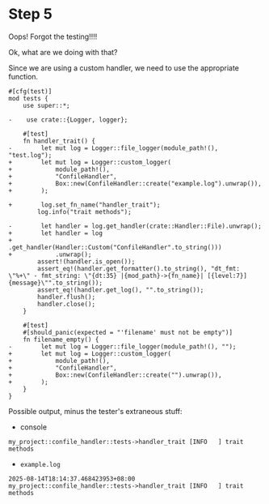 # Step 5

Oops! Forgot the testing!!!!

Ok, what are we doing with that?

Since we are using a custom handler, we need to use the appropriate function.

```rust, no_run
#[cfg(test)]
mod tests {
    use super::*;

-    use crate::{Logger, logger};

    #[test]
    fn handler_trait() {
-        let mut log = Logger::file_logger(module_path!(), "test.log");
+        let mut log = Logger::custom_logger(
+            module_path!(),
+            "ConfileHandler",
+            Box::new(ConfileHandler::create("example.log").unwrap()),
+        );

+        log.set_fn_name("handler_trait");
        log.info("trait methods");

-        let handler = log.get_handler(crate::Handler::File).unwrap();
+        let handler = log
+            .get_handler(Handler::Custom("ConfileHandler".to_string()))
+            .unwrap();
        assert!(handler.is_open());
        assert_eq!(handler.get_formatter().to_string(), "dt_fmt: \"%+\" - fmt_string: \"{dt:35} |{mod_path}->{fn_name}| [{level:7}] {message}\"".to_string());
        assert_eq!(handler.get_log(), "".to_string());
        handler.flush();
        handler.close();
    }

    #[test]
    #[should_panic(expected = "'filename' must not be empty")]
    fn filename_empty() {
-        let mut log = Logger::file_logger(module_path!(), "");
+        let mut log = Logger::custom_logger(
+            module_path!(),
+            "ConfileHandler",
+            Box::new(ConfileHandler::create("").unwrap()),
+        );
    }
}
```

Possible output, minus the tester's extraneous stuff:

- console

```text
my_project::confile_handler::tests->handler_trait [INFO   ] trait methods
```

- `example.log`

```text
2025-08-14T18:14:37.468423953+08:00 my_project::confile_handler::tests->handler_trait [INFO   ] trait methods
```
